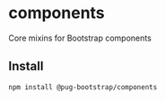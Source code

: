 # components
Core mixins for Bootstrap components

## Install
```
npm install @pug-bootstrap/components
```
